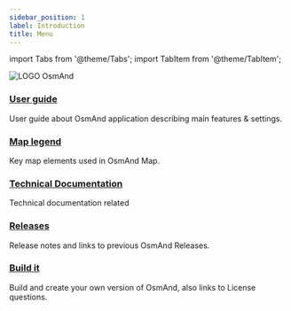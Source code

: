 ```yaml
---
sidebar_position: 1
label: Introduction
title: Menu
---
```


import Tabs from '@theme/Tabs';
import TabItem from '@theme/TabItem';

![LOGO OsmAnd](@site/static/img/site/logo_osmand.png)

### [User guide](/docs/documentation/)

User guide about OsmAnd application describing main features & settings.

### [Map legend](/docs/map-legend/)

Key map elements used in OsmAnd Map.

### [Technical Documentation](/docs/technical-documentation/)

Technical documentation related 

### [Releases](/docs/versions/)

Release notes and links to previous OsmAnd Releases.

### [Build it](/docs/build-it/)

Build and create your own version of OsmAnd, also links to License questions.




